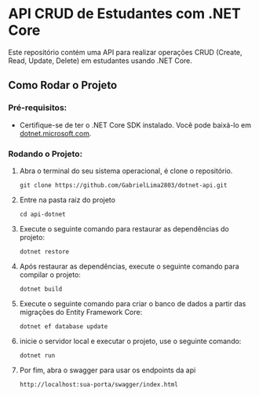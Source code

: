 # API CRUD de Estudantes com .NET Core

Este repositório contém uma API para realizar operações CRUD (Create, Read, Update, Delete) em estudantes usando .NET Core.

## Como Rodar o Projeto

### Pré-requisitos:

- Certifique-se de ter o .NET Core SDK instalado. Você pode baixá-lo em [dotnet.microsoft.com](https://dotnet.microsoft.com/download).
### Rodando o Projeto:

1. Abra o terminal do seu sistema operacional, é clone o repositório.

    ```
    git clone https://github.com/GabrielLima2803/dotnet-api.git
    ```

2. Entre na pasta raiz do projeto

   ```
   cd api-dotnet
    ```

4. Execute o seguinte comando para restaurar as dependências do projeto:

    ```
    dotnet restore
    ```

5. Após restaurar as dependências, execute o seguinte comando para compilar o projeto:

    ```
    dotnet build
    ```

6. Execute o seguinte comando para criar o banco de dados a partir das migrações do Entity Framework Core:

    ```
    dotnet ef database update
    ```

7. inicie o servidor local e executar o projeto, use o seguinte comando:

    ```
    dotnet run
    ```
8. Por fim, abra o swagger para usar os endpoints da api

    ```
    http://localhost:sua-porta/swagger/index.html
    ```


